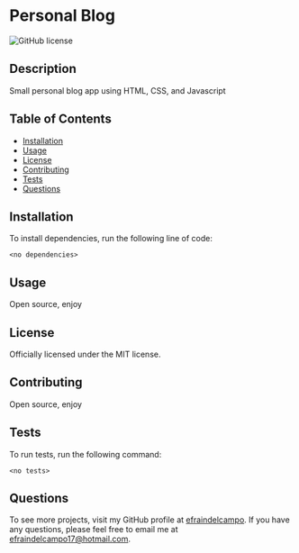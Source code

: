# Personal Blog

![GitHub license](https://img.shields.io/badge/license-MIT-red.svg)

## Description

Small personal blog app using HTML, CSS, and Javascript

## Table of Contents

- [Installation](#installation)
- [Usage](#usage)
- [License](#license)
- [Contributing](#contributing)
- [Tests](#tests)
- [Questions](#questions)

## Installation

To install dependencies, run the following line of code:

```
<no dependencies>
```

## Usage

Open source, enjoy

## License

Officially licensed under the MIT license.

## Contributing

Open source, enjoy

## Tests

To run tests, run the following command:

```
<no tests>
```

## Questions

To see more projects, visit my GitHub profile at [efraindelcampo](https://github.com/efraindelcampo/).
If you have any questions, please feel free to email me at efraindelcampo17@hotmail.com.
